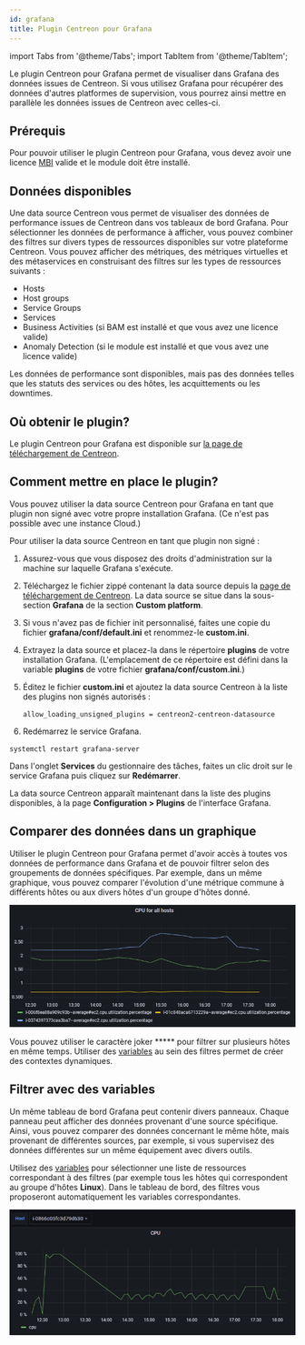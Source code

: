```yaml
---
id: grafana
title: Plugin Centreon pour Grafana
---
```

import Tabs from '@theme/Tabs';
import TabItem from '@theme/TabItem';

Le plugin Centreon pour Grafana permet de visualiser dans Grafana des données issues de Centreon. Si vous utilisez Grafana pour récupérer des données d'autres platformes de supervision, vous pourrez ainsi mettre en parallèle les données issues de Centreon avec celles-ci.

## Prérequis

Pour pouvoir utiliser le plugin Centreon pour Grafana, vous devez avoir une licence [MBI](../reporting/introduction.md) valide et le module doit être installé.

## Données disponibles

Une data source Centreon vous permet de visualiser des données de performance issues de Centreon dans vos tableaux de bord Grafana.
Pour sélectionner les données de performance à afficher, vous pouvez combiner des filtres sur divers types de ressources disponibles sur votre plateforme Centreon. Vous pouvez afficher des métriques, des métriques virtuelles et des métaservices en construisant des filtres sur les types de ressources suivants :

- Hosts
- Host groups
- Service Groups
- Services
- Business Activities (si BAM est installé et que vous avez une licence valide)
- Anomaly Detection (si le module est installé et que vous avez une licence valide)

Les données de performance sont disponibles, mais pas des données telles que les statuts des services ou des hôtes, les acquittements ou les downtimes.

## Où obtenir le plugin?

Le plugin Centreon pour Grafana est disponible sur [la page de téléchargement de Centreon](https://download.centreon.com/).

## Comment mettre en place le plugin?

Vous pouvez utiliser la data source Centreon pour Grafana en tant que plugin non signé avec votre propre installation Grafana. (Ce n'est pas possible avec une instance Cloud.)

Pour utiliser la data source Centreon en tant que plugin non signé :

1. Assurez-vous que vous disposez des droits d'administration sur la machine sur laquelle Grafana s'exécute.

2. Téléchargez le fichier zippé contenant la data source depuis la [page de téléchargement de Centreon](https://download.centreon.com/). La data source se situe dans la sous-section **Grafana** de la section **Custom platform**.

3. Si vous n'avez pas de fichier init personnalisé, faites une copie du fichier **grafana/conf/default.ini** et renommez-le **custom.ini**.

4. Extrayez la data source et placez-la dans le répertoire **plugins** de votre installation Grafana. (L'emplacement de ce répertoire est défini dans la variable **plugins** de votre fichier **grafana/conf/custom.ini**.)

5. Éditez le fichier **custom.ini** et ajoutez la data source Centreon à la liste des plugins non signés autorisés :

   ```text
   allow_loading_unsigned_plugins = centreon2-centreon-datasource
   ```

6. Redémarrez le service Grafana.

<Tabs groupId="sync">
<TabItem value="Linux" label="Linux">

```shell
systemctl restart grafana-server
```

</TabItem>
<TabItem value="Windows" label="Windows">

Dans l'onglet **Services** du gestionnaire des tâches, faites un clic droit sur le service Grafana puis cliquez sur **Redémarrer**.

</TabItem>
</Tabs>

La data source Centreon apparaît maintenant dans la liste des plugins disponibles, à la page **Configuration > Plugins** de l'interface Grafana.

## Comparer des données dans un graphique

Utiliser le plugin Centreon pour Grafana permet d'avoir accès à toutes vos données de performance dans Grafana et de pouvoir filtrer selon des groupements de données spécifiques. Par exemple, dans un même graphique, vous pouvez comparer l'évolution d'une métrique commune à différents hôtes ou aux divers hôtes d'un groupe d'hôtes donné.

![image](../assets/metrology/grafana_compare.png)

Vous pouvez utiliser le caractère joker ***** pour filtrer sur plusieurs hôtes en même temps. Utiliser des [variables](https://grafana.com/docs/grafana/latest/variables/) au sein des filtres permet de créer des contextes dynamiques.

## Filtrer avec des variables

Un même tableau de bord Grafana peut contenir divers panneaux. Chaque panneau peut afficher des données provenant d'une source spécifique. Ainsi, vous pouvez comparer des données concernant le même hôte, mais provenant de différentes sources, par exemple, si vous supervisez des données différentes sur un même équipement avec divers outils.

Utilisez des [variables](https://grafana.com/docs/grafana/latest/variables/) pour sélectionner une liste de ressources correspondant à des filtres (par exemple tous les hôtes qui correspondent au groupe d'hôtes **Linux**). Dans le tableau de bord, des filtres vous proposeront automatiquement les variables correspondantes.

![image](../assets/metrology/grafana_variables.png)
